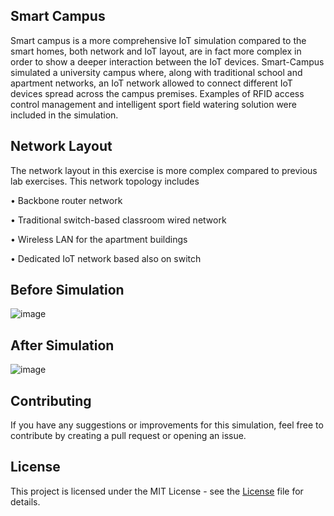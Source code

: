 ## Smart Campus
Smart campus is a more comprehensive IoT simulation compared to the smart homes, both network and IoT layout, are in fact more complex in order to show a deeper interaction between the IoT devices. Smart-Campus simulated a university campus where, along with traditional school and apartment networks, an IoT network allowed to connect different IoT devices spread across the campus premises. Examples of RFID access control management and intelligent sport field watering solution were included in the simulation. 
 

## Network Layout
The network layout in this exercise is more complex compared to previous lab exercises. This network topology includes 

•	Backbone router network

•	Traditional switch-based classroom wired network

•	Wireless LAN for the apartment buildings

•	Dedicated IoT network based also on switch


## Before Simulation
![image](https://user-images.githubusercontent.com/97164074/235170468-a60b5612-f8d3-483e-a390-a4df1b4d34c8.png)


## After Simulation
![image](https://user-images.githubusercontent.com/97164074/235170719-42469f35-e034-4247-814b-6971d89a868e.png)


## Contributing
If you have any suggestions or improvements for this simulation, feel free to contribute by creating a pull request or opening an issue.

## License
This project is licensed under the MIT License - see the [License](https://github.com/charvijain12/Smart-Campus-Design/blob/main/LICENSE) file for details.


